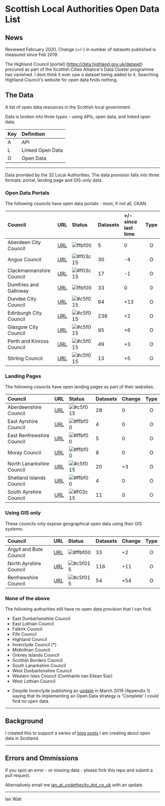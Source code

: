 # Scottish Local Authorities Open Data List

## News
Reviewed February 2020. Change (+/-) in number of datasets published is measured since Feb 2019. 

The Highland Council [portal] (https://data.highland.gov.uk/dataset) procured as part of the Scottish Cities Alliance's Data Cluster programme has vanished. I dont think it ever saw a dataset being added to it. Searching Highland Council's website for open data finds nothing. 

## The Data
A list of open data resources in the Scottish local government. 

Data is broken into three types - using APIs, open data, and linked open data.

| Key     | Definition |
| :------ |:-----------| 
|A|API|
|L|Linked Open Data|
|O|Open Data|

------

Data provided by the 32 Local Authorities. The data provision falls into three formats: portal, landing page and GIS-only data. 

### Open Data Portals

The following councils have open data portals - most, if not all, CKAN. 

| Council       | URL         | Status| Datasets | +/- since last time| Type |
| :------------- |:-------------| :-----|:------|:------|:------:
| Aberdeen City Council | [URL](http://data.aberdeencity.gov.uk)  | ![ffbf00](https://placehold.it/15/ffbf00/000000?text=+)|5 | 0|O|
| Angus Council | [URL](http://opendata.angus.gov.uk)  | ![#f03c15](https://placehold.it/15/f03c15/000000?text=+)|30 | -4| O|
| Clackmannanshire Council | [URL](http://gis.clacksweb.org.uk) | ![#f03c15](https://placehold.it/15/f03c15/000000?text=+)|17 |-1|O|
| Dumfries and Galloway| [URL](https://usmart.io/#/org/dumgal/discovery?limit=20&offset=0) | ![ffbf00](https://placehold.it/15/ffbf00/000000?text=+)|33 | 0 | 0| 
| Dundee City Council |[URL](https://data.dundeecity.gov.uk/dataset)| ![#c5f015](https://placehold.it/15/#c5f015/000000?text=+)|64| +13| O|
| Edinburgh City Council| [URL](https://edinburghopendata.info)| ![#c5f015](https://placehold.it/15/#c5f015/000000?text=+)|236|+2| O|
| Glasgow City Council | [URL](https://data.glasgow.gov.uk)| ![#c5f015](https://placehold.it/15/c5f015/000000?text=+)|95 | +6 |O|
| Perth and Kinross Council|[URL](https://data.pkc.gov.uk/dataset) |![#c5f015](https://placehold.it/15/#c5f015/000000?text=+)| 49|+3|O|
| Stirling Council | [URL](https://data.stirling.gov.uk/dataset)| ![#c5f015](https://placehold.it/15/#c5f015/000000?text=+)|13| +5| O|


### Landing Pages 

The following councils have open landing pages as part of their websites. 

| Council       | URL         | Status|Datasets |Change| Type|
| :------------- |:-------------| :-----|:-----| :---|:---:|
|Aberdeenshire Council|[URL](https://www.aberdeenshire.gov.uk/online/open-data/)|![#c5f015](https://placehold.it/15/c5f015/000000?text=+)|28|0|O|
|East Ayrshire Council|[URL](https://www.east-ayrshire.gov.uk/CouncilAndGovernment/About-the-Council/Information-and-statistics/Open-Data.aspx)|![#ffbf00](https://placehold.it/15/ffbf00/000000?text=+)|4|0|O|
|East Renfrewshire Council|[URL](https://data.gov.uk/publisher/east-renfrewshire-council)|![#ffbf00](https://placehold.it/15/ffbf00/000000?text=+)|5|0|O|
|Moray Council|[URL](http://www.moray.gov.uk/moray_standard/page_110140.html)|![#ffbf00](https://placehold.it/15/ffbf00/000000?text=+)|8|0|O|
|North Lanarkshire Council|[URL](https://data.gov.uk/search?q=%22North+Lanarkshire%22) |![#c5f015](https://placehold.it/15/c5f015/000000?text=+)|20|+3|O|
|Shetland Islands Council|[URL](https://www.shetland.gov.uk/information-rights/OpenData.asp)|![#ffbf00](https://placehold.it/15/ffbf00/000000?text=+)|4|0|O|
|South Ayrshire Council|[URL](https://www.south-ayrshire.gov.uk/opendata/)|![#f03c15](https://placehold.it/15/f03c15/000000?text=+)|11|0|O|

### Using GIS only

These councils only expose geographical open data using their GIS systems. 

| Council       | URL         | Status| Datasets | Change|Type|
| :------------- |:-------------| :-----|:------|:----|:----:|
|Argyll and Bute Council|[URL](https://data-argyll-bute.opendata.arcgis.com/) |![#ffbf00](https://placehold.it/15/ffbf00/000000?text=+)|33|+2|O|
|North Ayrshire Council|[URL](https://maps-north-ayrshire.opendata.arcgis.com)|![#c5f015](https://placehold.it/15/c5f015/000000?text=+)|116|+11|O|
|Renfrewshire Council|[URL](http://data-ren.opendata.arcgis.com/search)|![#c5f015](https://placehold.it/15/c5f015/000000?text=+)|54|+54|O|

### None of the above
The following authorities still have no open data provision that I can find. 

- East Dunbartonshire Council
- East Lothian Council
- Falkirk Council
- Fife Council
- Highland Council
- Inverclyde Council (*)
- Midlothian Council
- Orkney Islands Council
- Scottish Borders Council
- South Lanarkshire Council
- West Dunbartonshire Council
- Western Isles Council (Comhairle nan Eilean Siar)
- West Lothian Council
* Despite Inverclyde publishing an [update](file:///Users/ian/Downloads/Policy%20&%20Resources%20PUBLIC.pdf) in March 2019 (Appendix 1) saying that its implementing an Open Data strategy is 'Complete' I could find no open data.

--- 



## Background

I created this to support a series of [blog posts](https://codethecity.co.uk/category/open-data/) I am creating about open data in Scotland. 

---
## Errors and Ommissions
If you spot an error - or missing data - please fork this repo and submit a pull request. 

Alternatively email me [ian_at_codethecity_dot_co_uk](mailto:ian@codethecity.co.uk) with an update. 

--- 

Ian Watt  
